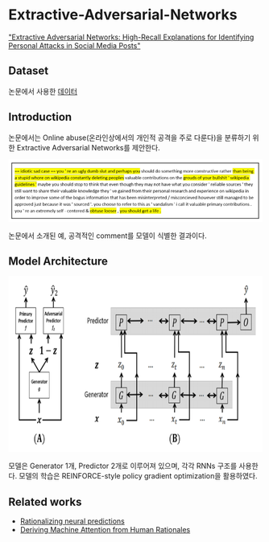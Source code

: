 # Extractive-Adversarial-Networks
["Extractive Adversarial Networks: High-Recall Explanations for Identifying Personal Attacks in Social Media Posts"](https://arxiv.org/abs/1809.01499)

## Dataset
논문에서 사용한 [데이터](https://meta.wikimedia.org/wiki/Research:Detox/Data_Release)

## Introduction
논문에서는 Online abuse(온라인상에서의 개인적 공격을 주로 다룬다)을 분류하기 위한 Extractive Adversarial Networks를 제안한다.

<p align="center">
    <img src="Figure/Figure1.png"/>
</p>
논문에서 소개된 예, 공격적인 comment를 모델이 식별한 결과이다.


## Model Architecture

<p align="center">
    <img src="Figure/model.png" height="350"/>
</p>

모델은 Generator 1개, Predictor 2개로 이루어져 있으며, 각각 RNNs 구조를 사용한다. 모델의 학습은 REINFORCE-style policy gradient optimization을 활용하였다.


## Related works
* [Rationalizing neural predictions](https://github.com/YujiaBao/R2A/tree/master/rationalization)
* [Deriving Machine Attention from Human Rationales](https://github.com/YujiaBao/R2A)
